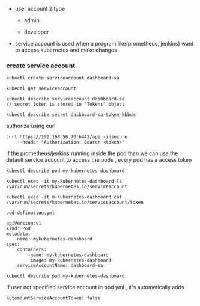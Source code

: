 - user account 2 type 
  
  - admin
  
  - developer

- service account is used when a program like(prometheus, jenkins) want to access kubernetes and make changes 



### create service account

```
kubectl create serviceaccount dashboard-sa

kubectl get serviceaccount

kubectl describe serviceaccount dashboard-sa
// secret token is stored in "Tokens" object

kubectl describe secret dashboard-sa-token-kbbdm 
```

authorize using curl 

```
curl https://192.168.56.70:6443/api -insecure 
    --header "Authorization: Bearer <token>"
```



if the prometheus/jenkins running inside the pod than we can use the default service account to access the pods , every pod has a access token

```
kubectl describe pod my-kubernetes-dashboard

kubectl exec -it my-kubernetes-dashboard ls /var/run/secrets/kubernetes.io/serviceaccount

kubectl exec -it m-kubernetes-dashboard cat /var/run/secrets/kubernetes.io/serviceaccount/token

```



`pod-defination.yml`

```
apiVersion:v1
kind: Pod
metadata:
    name: mykubernetes-dahsboard
spec:
    containers:
        -name: my-kubernetes-dashboard
         image: my-kubernetes-dashboard
    serviceAccountName: dashboard-sa

```

`kubectl describe pod my-kubernetes-dashboard`



if user not specified service account in pod yml , it's autometically adds

`automountServiceAccountToken: false`
